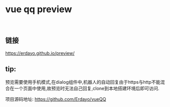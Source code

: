 # vue qq preview
 
## 链接 ##
https://erdayo.github.io/preview/
 
## tip: ##
预览需要使用手机模式,在dialog组件中,机器人的自动回复由于https与http不能混合在一个页面中使用,故预览时无法自己回复,clone到本地搭建环境后即可访问.  

项目源码地址: https://github.com/Erdayo/vueQQ
 
